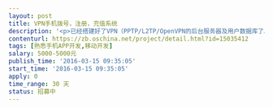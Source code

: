 ```yaml
---                
layout: post       
title: VPN手机拨号，注册，充值系统           
description: '<p>已经搭建好了VPN（PPTP/L2TP/OpenVPN的后台服务器及用户数据库了。现需要开发一个前端的APP 拨号及注册充值系统。，充值要可以用支付宝或微信充值，手机注册要有短信验证码，界面大致和附件一样<br><br></p>'     
contenturl: https://zb.oschina.net/project/detail.html?id=15035412      
tags: [熟悉手机APP开发,移动开发]            
salary: 5000-5000元          
publish_time: '2016-03-15 09:35:05'         
start_time: '2016-03-15 09:35:05'           
apply: 0                   
time_range: 30 天              
status: 招募中                  
---                 
```

